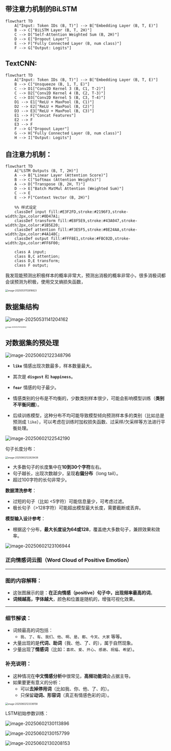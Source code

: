 ## 带注意力机制的BiLSTM

```mermaid
flowchart TD
    A["Input: Token IDs (B, T)"] --> B["Embedding Layer (B, T, E)"]
    B --> C["BiLSTM Layer (B, T, 2H)"]
    C --> D["Self-Attention Weighted Sum (B, 2H)"]
    D --> E["Dropout Layer"]
    E --> F["Fully Connected Layer (B, num class)"]
    F --> G["Output: Logits"]
```

## TextCNN:

```mermaid
flowchart TD
    A["Input: Token IDs (B, T)"] --> B["Embedding Layer (B, T, E)"]
    B --> C["Unsqueeze (B, 1, T, E)"]
    C --> D1["Conv2D Kernel 3 (B, C1, T-2)"]
    C --> D2["Conv2D Kernel 4 (B, C2, T-3)"]
    C --> D3["Conv2D Kernel 5 (B, C3, T-4)"]
    D1 --> E1["ReLU + MaxPool (B, C1)"]
    D2 --> E2["ReLU + MaxPool (B, C2)"]
    D3 --> E3["ReLU + MaxPool (B, C3)"]
    E1 --> F["Concat Features"]
    E2 --> F
    E3 --> F
    F --> G["Dropout Layer"]
    G --> H["Fully Connected Layer (B, num class)"]
    H --> I["Output: Logits"]

```

## 自注意力机制：

```mermaid
flowchart TD
    A["LSTM Outputs (B, T, 2H)"]
    A --> B["Linear Layer (Attention Score)"]
    B --> C["Softmax (Attention Weights)"]
    A --> D["Transpose (B, 2H, T)"]
    D --> E["Batch MatMul Attention (Weighted Sum)"]
    C --> E
    E --> F["Context Vector (B, 2H)"]

    %% 样式设定
    classDef input fill:#E3F2FD,stroke:#2196F3,stroke-width:2px,color:#0D47A1;
    classDef transform fill:#E8F5E9,stroke:#43A047,stroke-width:2px,color:#1B5E20;
    classDef attention fill:#F3E5F5,stroke:#8E24AA,stroke-width:2px,color:#4A148C;
    classDef output fill:#FFF8E1,stroke:#FBC02D,stroke-width:2px,color:#FF6F00;

    class A input;
    class B,C attention;
    class D,E transform;
    class F output;
```

我发现能预测出积极样本的概率非常大，预测出消极的概率非常小，很多消极词都会误预测为积极，使用交叉熵损失函数，

<img src="C:\Users\chen\AppData\Roaming\Typora\typora-user-images\image-20250531112616823.png" alt="image-20250531112616823" style="zoom:50%;" />

## 数据集结构

![image-20250531141204162](C:\Users\chen\AppData\Roaming\Typora\typora-user-images\image-20250531141204162.png)

<img src="C:\Users\chen\AppData\Roaming\Typora\typora-user-images\image-20250531141328942.png" alt="image-20250531141328942" style="zoom:33%;" />

## 对数据集的预处理

![image-20250602122348796](C:\Users\chen\AppData\Roaming\Typora\typora-user-images\image-20250602122348796.png)

- **`like`** 情感出现次数最多，样本数量最大。
- 其次是 **`disgust`** 和 **`happiness`**。
- **`fear`** 情感的句子最少。
- 情感类别的分布是不均衡的，少数类别样本很少，可能会影响模型训练（**类别不平衡问题**）。

- 后续训练模型，这种分布不均可能导致模型倾向预测样本多的类别（比如总是预测成 `like`），可以考虑在训练时加权损失函数、过采样/欠采样等方法进行平衡处理。

![image-20250602122542190](C:\Users\chen\AppData\Roaming\Typora\typora-user-images\image-20250602122542190.png)



句子长度分布：

<img src="C:\Users\chen\AppData\Roaming\Typora\typora-user-images\image-20250602122829438.png" alt="image-20250602122829438" style="zoom:50%;" />

- 大多数句子的长度集中在**10到30个字符**左右。
- 句子越长，出现次数越少，呈现**右偏分布**（long tail）。
- 超过100字符的长句非常少。

**数据清洗参考**：

- 过短的句子（比如 <5字符）可能信息量少，可考虑过滤。
- 极长句子（>128字符）可能超出模型最大长度，需要截断或丢弃。

**模型输入设计参考**：

- 根据这个分布，**最大长度设为64或128**，覆盖绝大多数句子，兼顾效果和效率。

![image-20250602123106944](C:\Users\chen\AppData\Roaming\Typora\typora-user-images\image-20250602123106944.png)

### **正向情感词云图**（Word Cloud of Positive Emotion）

------

### 图的内容解释：

- 这张图展示的是：**在正向情感（positive）句子中，出现频率最高的词**。
- **词频越高，字体越大**，颜色和位置是随机的，增强可视化效果。

------

### 细节解读：

- 词频最高的词包括：
  - `我`、`了`、`有`、`我们`、`他`、`啊`、`是`、`都`、`今天`、`大家` 等等。
- 大量出现的是**代词、助词**（我、他、了、的），属于自然现象。
- 少量出现了**情感词**（比如：`喜欢`、`爱`、`开心`、`感谢`、`祝福`、`希望`）。

### 补充说明：

- 这种情况在**中文情感分析**中很常见，**高频功能词**会占据主导。
- 如果要更有意义的分析：
  - 可以**去掉停用词**（比如我、你、他、了、的）。
  - 只保留**动词、形容词**（真正有情感色彩的词）。

<img src="C:\Users\chen\AppData\Roaming\Typora\typora-user-images\image-20250602123336158.png" alt="image-20250602123336158" style="zoom:50%;" />

LSTM初始参数训练：

![image-20250602130113896](C:\Users\chen\AppData\Roaming\Typora\typora-user-images\image-20250602130113896.png)

![image-20250602130157799](C:\Users\chen\AppData\Roaming\Typora\typora-user-images\image-20250602130157799.png)

![image-20250602130208153](C:\Users\chen\AppData\Roaming\Typora\typora-user-images\image-20250602130208153.png)
